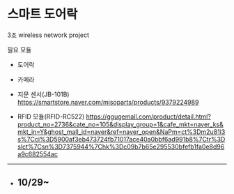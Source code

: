 # 스마트 도어락
3조 wireless network project 

필요 모듈
- 도어락

- 카메라

- 지문 센서(JB-101B)
https://smartstore.naver.com/misoparts/products/9379224989

- RFID 모듈(RFID-RC522)
https://ggugemall.com/product/detail.html?product_no=2736&cate_no=105&display_group=1&cafe_mkt=naver_ks&mkt_in=Y&ghost_mall_id=naver&ref=naver_open&NaPm=ct%3Dm2u81l3s%7Cci%3D5900af3eb473724fb71017ace40a0bbf6ad991b8%7Ctr%3Dslct%7Csn%3D7375944%7Chk%3Dc09b7b65e295530bfefb1fa0e8d96a9c682554ac


---

- 10/29~
	- 